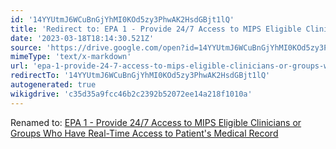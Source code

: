```yaml
---
id: '14YYUtmJ6WCuBnGjYhMI0KOd5zy3PhwAK2HsdGBjt1lQ'
title: 'Redirect to: EPA 1 - Provide 24/7 Access to MIPS Eligible Clinicians or Groups Who Have Real-Time Access to Patient''s Medical Record'
date: '2023-03-18T18:14:30.521Z'
source: 'https://drive.google.com/open?id=14YYUtmJ6WCuBnGjYhMI0KOd5zy3PhwAK2HsdGBjt1lQ'
mimeType: 'text/x-markdown'
url: 'epa-1-provide-24-7-access-to-mips-eligible-clinicians-or-groups-who-have-real-time-access-to-patient-s-medical-record.md'
redirectTo: '14YYUtmJ6WCuBnGjYhMI0KOd5zy3PhwAK2HsdGBjt1lQ'
autogenerated: true
wikigdrive: 'c35d35a9fcc46b2c2392b52072ee14a218f1010a'
---
```

Renamed to: [EPA 1 - Provide 24/7 Access to MIPS Eligible Clinicians or Groups Who Have Real-Time Access to Patient's Medical Record](epa-1-provide-24-7-access-to-mips-eligible-clinicians-or-groups-who-have-real-time-access-to-patient-s-medical-record.md)
